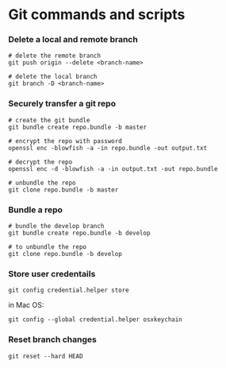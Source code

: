 # Git commands and scripts

### Delete a local and remote branch

```
# delete the remote branch
git push origin --delete <branch-name> 

# delete the local branch 
git branch -D <branch-name>
```

### Securely transfer a git repo 

```
# create the git bundle
git bundle create repo.bundle -b master

# encrypt the repo with password
openssl enc -blowfish -a -in repo.bundle -out output.txt

# decrypt the repo
openssl enc -d -blowfish -a -in output.txt -out repo.bundle

# unbundle the repo
git clone repo.bundle -b master
```

### Bundle a repo

```
# bundle the develop branch
git bundle create repo.bundle -b develop
```

```
# to unbundle the repo
git clone repo.bundle -b develop
```

### Store user credentails 

```
git config credential.helper store
```

in Mac OS:

```
git config --global credential.helper osxkeychain
```

### Reset branch changes

```
git reset --hard HEAD
```

